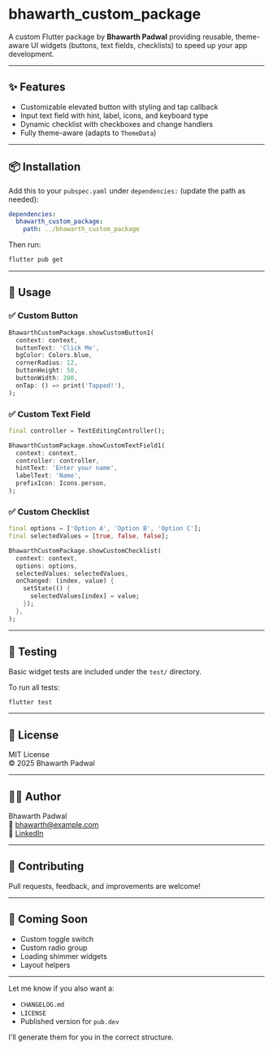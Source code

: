 # bhawarth_custom_package

A custom Flutter package by **Bhawarth Padwal** providing reusable, theme-aware UI widgets (buttons, text fields, checklists) to speed up your app development.

---

## ✨ Features

- Customizable elevated button with styling and tap callback
- Input text field with hint, label, icons, and keyboard type
- Dynamic checklist with checkboxes and change handlers
- Fully theme-aware (adapts to `ThemeData`)

---

## 📦 Installation

Add this to your `pubspec.yaml` under `dependencies:` (update the path as needed):

```yaml
dependencies:
  bhawarth_custom_package:
    path: ../bhawarth_custom_package
```

Then run:

```bash
flutter pub get
```

---

## 🚀 Usage

### ✅ Custom Button

```dart
BhawarthCustomPackage.showCustomButton1(
  context: context,
  buttonText: 'Click Me',
  bgColor: Colors.blue,
  cornerRadius: 12,
  buttonHeight: 50,
  buttonWidth: 200,
  onTap: () => print('Tapped!'),
);
```

### ✅ Custom Text Field

```dart
final controller = TextEditingController();

BhawarthCustomPackage.showCustomTextField1(
  context: context,
  controller: controller,
  hintText: 'Enter your name',
  labelText: 'Name',
  prefixIcon: Icons.person,
);
```

### ✅ Custom Checklist

```dart
final options = ['Option A', 'Option B', 'Option C'];
final selectedValues = [true, false, false];

BhawarthCustomPackage.showCustomChecklist(
  context: context,
  options: options,
  selectedValues: selectedValues,
  onChanged: (index, value) {
    setState(() {
      selectedValues[index] = value;
    });
  },
);
```

---

## 🧪 Testing

Basic widget tests are included under the `test/` directory.

To run all tests:

```bash
flutter test
```

---

## 📄 License

MIT License  
© 2025 Bhawarth Padwal

---

## 🙋‍♂️ Author

Bhawarth Padwal  
📧 bhawarth@example.com <!-- Replace with your real email -->  
🔗 [LinkedIn](#) <!-- Optional: add your LinkedIn URL -->

---

## 🤝 Contributing

Pull requests, feedback, and improvements are welcome!

---

## 🔮 Coming Soon

- Custom toggle switch
- Custom radio group
- Loading shimmer widgets
- Layout helpers

---

Let me know if you also want a:
- `CHANGELOG.md`
- `LICENSE`
- Published version for `pub.dev`

I'll generate them for you in the correct structure.